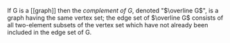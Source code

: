 If G is a [[graph]] then the *complement of G*, denoted "$\overline G$", is a graph having the same vertex set; the edge set of $\overline G$ consists of all two-element subsets of the vertex set which have not already been included in the edge set of G. 